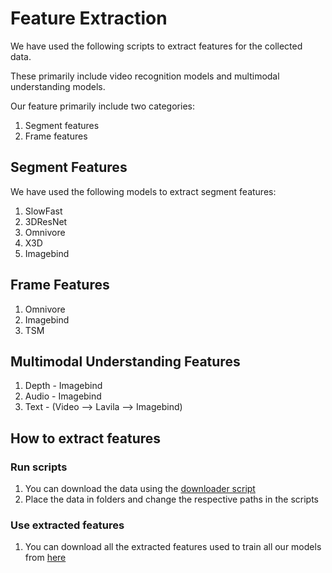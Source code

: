 # Feature Extraction

We have used the following scripts to extract features for the collected data. 

These primarily include video recognition models and multimodal understanding models.

Our feature primarily include two categories:
1. Segment features
2. Frame features

## Segment Features

We have used the following models to extract segment features:

1. SlowFast
2. 3DResNet
3. Omnivore
4. X3D
5. Imagebind

## Frame Features

1. Omnivore
2. Imagebind
3. TSM

## Multimodal Understanding Features

1. Depth - Imagebind
2. Audio - Imagebind
3. Text - (Video --> Lavila --> Imagebind)

## How to extract features

### Run scripts

1. You can download the data using the [downloader script](https://github.com/CaptainCook4D/downloader)
2. Place the data in folders and change the respective paths in the scripts

### Use extracted features

1. You can download all the extracted features used to train all our models from [here](https://utdallas.box.com/s/5w3zeznw8e4banwderuyke4cxwyotrdo)


